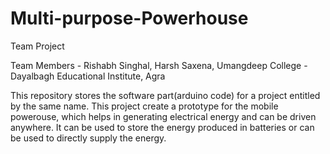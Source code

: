 # Multi-purpose-Powerhouse

Team Project

Team Members - Rishabh Singhal, Harsh Saxena, Umangdeep
College - Dayalbagh Educational Institute, Agra

This repository stores the software part(arduino code) for a project entitled by the same name. This project create a prototype for the mobile powerouse, which helps in generating electrical energy and can be driven anywhere. It can be used to store the energy produced in batteries or can be used to directly supply the energy.
